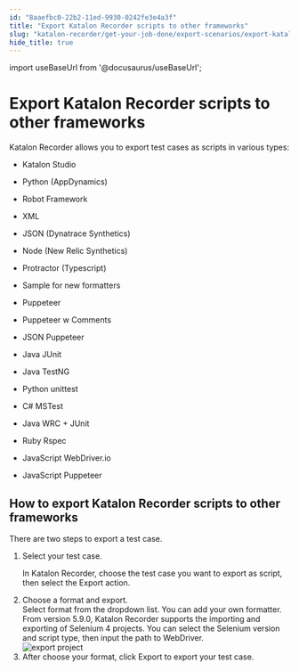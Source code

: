 ```yaml
---
id: "8aaefbc0-22b2-11ed-9930-0242fe3e4a3f"
title: "Export Katalon Recorder scripts to other frameworks"
slug: "katalon-recorder/get-your-job-done/export-scenarios/export-katalon-recorder-scripts-to-other-frameworks"
hide_title: true
---
```

import useBaseUrl from '@docusaurus/useBaseUrl';


# <a id="id" class="anchor_top_offset"/><a id="ariaid-title1" class="anchor_top_offset"/>Export Katalon Recorder scripts to other frameworks

<div xmlns="http://www.w3.org/1999/xhtml" className="p">Katalon Recorder allows you to export test cases as scripts in various types:<ul className="ul"><li className="li"><p className="p">Katalon Studio</p></li><li className="li"><p className="p">Python (AppDynamics)</p></li><li className="li"><p className="p">Robot Framework</p></li><li className="li"><p className="p">XML</p></li><li className="li"><p className="p">JSON (Dynatrace Synthetics)</p></li><li className="li"><p className="p">Node (New Relic Synthetics)</p></li><li className="li"><p className="p"> Protractor (Typescript)</p></li><li className="li"><p className="p">Sample for new formatters</p></li><li className="li"><p className="p">Puppeteer</p></li><li className="li"><p className="p">Puppeteer w Comments</p></li><li className="li">JSON Puppeteer</li><li className="li"><p className="p">Java JUnit</p></li><li className="li"><p className="p">Java TestNG</p></li><li className="li"><p className="p">Python unittest</p></li><li className="li"><p className="p"> C# MSTest</p></li><li className="li"><p className="p">Java WRC + JUnit</p></li><li className="li"><p className="p">Ruby Rspec</p></li><li className="li"><p className="p">JavaScript WebDriver.io</p></li><li className="li"><p className="p">JavaScript Puppeteer</p></li></ul></div>

## <a id="task-8437" class="anchor_top_offset"/>How to export Katalon Recorder scripts to other frameworks

<section xmlns="http://www.w3.org/1999/xhtml" className="section context">There are two steps to export a test case.</section> 
<ol xmlns="http://www.w3.org/1999/xhtml" className="ol steps"><li className="li step stepexpand"><span className="ph cmd">Select your test case.</span><div className="itemgroup info"><p className="p">In Katalon Recorder, choose the test case you want to export as         script, then select the <span className="ph uicontrol">Export</span> action.</p></div></li><li className="li step stepexpand"><span className="ph cmd">Choose a format and export.</span><div className="itemgroup info">Select format from the dropdown list. You can add your own       formatter.</div><div className="itemgroup info">From version 5.9.0, Katalon Recorder supports the importing and exporting of Selenium 4 projects. You can select the Selenium version and script type, then input the path to WebDriver.</div><div className="itemgroup info"><img className="image" src={useBaseUrl("/8ab1bae0-22b2-11ed-9930-0242fe3e4a3f.jpeg")} alt="export project" /></div></li><li className="li step stepexpand"><span className="ph cmd">After choose your format, click <span className="ph uicontrol">Export</span> to       export your test case.</span></li></ol> 
